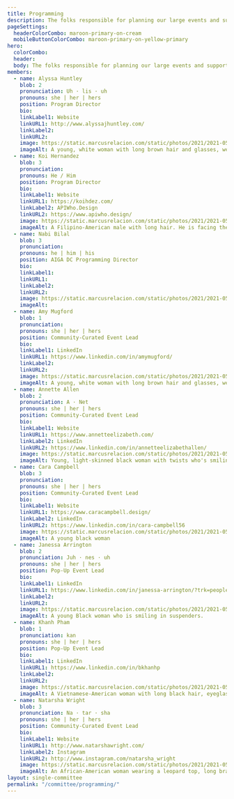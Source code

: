 ```yaml
---
title: Programming
description: The folks responsible for planning our large events and supporting our community partners in making their events a reality.
pageSettings:
  headerColorCombo: maroon-primary-on-cream
  mobileButtonColorCombo: maroon-primary-on-yellow-primary
hero:
  colorCombo:
  header:
  body: The folks responsible for planning our large events and supporting our community partners in making their events a reality.
members:
  - name: Alyssa Huntley
    blob: 2
    pronunciation: Uh · lis · uh
    pronouns: she | her | hers
    position: Program Director
    bio:
    linkLabel1: Website
    linkURL1: http://www.alyssajhuntley.com/
    linkLabel2:
    linkURL2:
    image: https://static.marcusrelacion.com/static/photos/2021/2021-05-02-12-55-PM-SONY-ILCE-7M3-4444-copyright-marcusrelacion-1.jpg
    imageAlt: A young, white woman with long brown hair and glasses, wearing a black shirt. 
  - name: Koi Hernandez
    blob: 3
    pronunciation:
    pronouns: He / Him
    position: Program Director
    bio:
    linkLabel1: Website
    linkURL1: https://koihdez.com/
    linkLabel2: APIWho.Design
    linkURL2: https://www.apiwho.design/
    image: https://static.marcusrelacion.com/static/photos/2021/2021-05-02-12-55-PM-SONY-ILCE-7M3-4444-copyright-marcusrelacion-1.jpg
    imageAlt: A Filipino-American male with long hair. He is facing the camera, lightly grinning, and is wearing a black shirt. 
  - name: Nabi Bilal
    blob: 3
    pronunciation:
    pronouns: he | him | his
    position: AIGA DC Programming Director
    bio:
    linkLabel1:
    linkURL1:
    linkLabel2:
    linkURL2:
    image: https://static.marcusrelacion.com/static/photos/2021/2021-05-02-12-55-PM-SONY-ILCE-7M3-4444-copyright-marcusrelacion-1.jpg
    imageAlt:
  - name: Amy Mugford 
    blob: 1
    pronunciation:
    pronouns: she | her | hers
    position: Community-Curated Event Lead
    bio:
    linkLabel1: LinkedIn
    linkURL1: https://www.linkedin.com/in/amymugford/
    linkLabel2:
    linkURL2:
    image: https://static.marcusrelacion.com/static/photos/2021/2021-05-02-12-55-PM-SONY-ILCE-7M3-4444-copyright-marcusrelacion-1.jpg
    imageAlt: A young, white woman with long brown hair and glasses, wearing a black shirt.
  - name: Annette Allen 
    blob: 2
    pronunciation: A · Net 
    pronouns: she | her | hers
    position: Community-Curated Event Lead
    bio:
    linkLabel1: Website
    linkURL1: https://www.annetteelizabeth.com/
    linkLabel2: LinkedIn
    linkURL2: https://www.linkedin.com/in/annetteelizabethallen/
    image: https://static.marcusrelacion.com/static/photos/2021/2021-05-02-12-55-PM-SONY-ILCE-7M3-4444-copyright-marcusrelacion-1.jpg
    imageAlt: Young, light-skinned black woman with twists who's smiling
  - name: Cara Campbell
    blob: 3
    pronunciation:
    pronouns: she | her | hers
    position: Community-Curated Event Lead
    bio:
    linkLabel1: Website
    linkURL1: https://www.caracampbell.design/
    linkLabel2: LinkedIn
    linkURL2: https://www.linkedin.com/in/cara-campbell56
    image: https://static.marcusrelacion.com/static/photos/2021/2021-05-02-12-55-PM-SONY-ILCE-7M3-4444-copyright-marcusrelacion-1.jpg
    imageAlt: A young black woman
  - name: Janessa Arrington
    blob: 2
    pronunciation: Juh · nes · uh
    pronouns: she | her | hers
    position: Pop-Up Event Lead
    bio:
    linkLabel1: LinkedIn
    linkURL1: https://www.linkedin.com/in/janessa-arrington/?trk=people_directory
    linkLabel2:
    linkURL2:
    image: https://static.marcusrelacion.com/static/photos/2021/2021-05-02-12-55-PM-SONY-ILCE-7M3-4444-copyright-marcusrelacion-1.jpg
    imageAlt: A young Black woman who is smiling in suspenders.
  - name: Khanh Pham
    blob: 1
    pronunciation: kan
    pronouns: she | her | hers
    position: Pop-Up Event Lead
    bio:
    linkLabel1: LinkedIn
    linkURL1: https://www.linkedin.com/in/bkhanhp
    linkLabel2:
    linkURL2:
    image: https://static.marcusrelacion.com/static/photos/2021/2021-05-02-12-55-PM-SONY-ILCE-7M3-4444-copyright-marcusrelacion-1.jpg
    imageAlt: A Vietnamese-American woman with long black hair, eyeglasses and braces who’s smiling  
  - name: Natarsha Wright
    blob: 3
    pronunciation: Na · tar · sha
    pronouns: she | her | hers
    position: Community-Curated Event Lead
    bio:
    linkLabel1: Website
    linkURL1: http://www.natarshawright.com/
    linkLabel2: Instagram
    linkURL2: http://www.instagram.com/natarsha_wright
    image: https://static.marcusrelacion.com/static/photos/2021/2021-05-02-12-55-PM-SONY-ILCE-7M3-4444-copyright-marcusrelacion-1.jpg
    imageAlt: An African-American woman wearing a leopard top, long braids, red lipstick and smiling.
layout: single-committee
permalink: "/committee/programming/"
---
```


